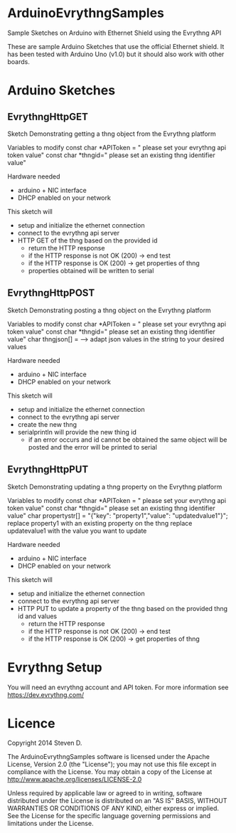 ArduinoEvrythngSamples
======================

Sample Sketches on Arduino with Ethernet Shield using the Evrythng API


These are sample Arduino Sketches that use the official Ethernet shield. 
It has been tested with Arduino Uno (v1.0) but it should also work with other boards.

Arduino Sketches
================

EvrythngHttpGET
---------------
Sketch Demonstrating getting a thng object from the Evrythng platform
  
Variables to modify
  const char *APIToken = " please set your evrythng api token value"
  const char *thngid=" please set an existing thng identifier value"
  
Hardware needed
  - arduino + NIC interface
  - DHCP enabled on your network
  
This sketch will 
  - setup and initialize the ethernet connection
  - connect to the evrythng api server
  - HTTP GET of the thng based on the provided id
      - return the HTTP response
      - if the HTTP response is not OK (200) -> end test
      - if the HTTP response is OK (200) -> get properties of thng
      - properties obtained will be written to serial


      
EvrythngHttpPOST
----------------

Sketch Demonstrating posting a thng object on the Evrythng platform
  
Variables to modify
  const char *APIToken = " please set your evrythng api token value"
  const char *thngid=" please set an existing thng identifier value"
  char thngjson[] = --> adapt json values in the string to your desired values
  
Hardware needed
  - arduino + NIC interface
  - DHCP enabled on your network
  
This sketch will 
  - setup and initialize the ethernet connection
  - connect to the evrythng api server
  - create the new thng
  - serialprintln will provide the new thing id
      - if an error occurs and id cannot be obtained
        the same object will be posted and the error will be printed to serial

EvrythngHttpPUT
---------------
  
Sketch Demonstrating updating a thng property on the Evrythng platform
  
Variables to modify
  const char *APIToken = " please set your evrythng api token value"
  const char *thngid=" please set an existing thng identifier value"
  char propertystr[] = "{\"key\": \"property1\",\"value\": \"updatedvalue1\"}";
        replace property1 with an existing property on the thng
        replace updatevalue1 with the value you want to update

  
Hardware needed
  - arduino + NIC interface
  - DHCP enabled on your network
  
This sketch will 
  - setup and initialize the ethernet connection
  - connect to the evrythng api server
  - HTTP PUT to update a property of the thng based on the provided thng id and values
      - return the HTTP response
      - if the HTTP response is not OK (200) -> end test
      - if the HTTP response is OK (200) -> get properties of thng  
      

Evrythng Setup
==============

You will need an evrythng account and API token. 
For more information see https://dev.evrythng.com/
      
Licence
=======
      
Copyright 2014 Steven D.

The ArduinoEvrythngSamples software is licensed under the Apache License, Version 2.0 (the "License"); you may not use this file except in compliance with the License. 
You may obtain a copy of the License at http://www.apache.org/licenses/LICENSE-2.0

Unless required by applicable law or agreed to in writing, software distributed under the License is distributed on an "AS IS" BASIS, WITHOUT WARRANTIES OR CONDITIONS OF ANY KIND, either express or implied. See the License for the specific language governing permissions and limitations under the License.


